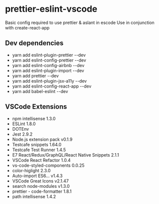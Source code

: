 # prettier-eslint-vscode
Basic config required to use prettier &amp; aslant in escode
Use in conjunction with create-react-app

## Dev dependencies
  - yarn add eslint-plugin-prettier --dev
  - yarn add eslint-config-prettier --dev
  - yarn add eslint-config-airbnb --dev
  - yarn add eslint-plugin-import --dev
  - yarn add prettier --dev
  - yarn add eslint-plugin-jsx-a11y --dev
  - yarn add eslint-config-react-app --dev
  - yarn add babel-eslint --dev


## VSCode Extensions
  - npm intellisense 1.3.0
  - ESLint 1.8.0
  - DOTEnv
  - Jest 2.9.2
  - Node.js extension pack v0.1.9
  - Testcafe snippets 1.64.0
  - Testcafe Test Runner 1.4.5
  - E7 React/Redux/GraphQL/React Native Snippets 2.1.1
  - VSCode React Refactor 1.0.4 
  - vs-code-styled-components 0.0.25
  - color-higlight 2.3.0
  - Auto-import ES6... v1.4.3 
  - VSCode Great Icons v2.1.47
  - search node-modules v1.3.0
  - prettier - code-formatter 1.8.1
  - path intellisense 1.4.2
